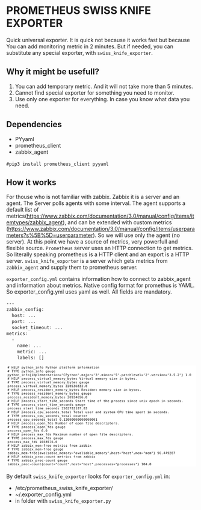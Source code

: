 # PROMETHEUS SWISS KNIFE EXPORTER

Quick universal exporter. It is quick not because it works fast but because You can add monitoring metric in 2 minutes. But if needed, you can substitute any special exporter, with `swiss_knife_exporter`.

## Why it might be usefull?
1. You can add temporary metric. And it will not take more than 5 minutes.
2. Cannot find special exporter for something you need to monitor.
3. Use only one exporter for everything. In case you know what data you need.

## Dependencies
* PYyaml
* prometheus_client
* zabbix_agent

`#pip3 install prometheus_client pyyaml`

## How it works
For thouse who is not familiar with zabbix. Zabbix it is a server and an agent. The Server polls agents with some interval. The agent supports a default list of metrics(https://www.zabbix.com/documentation/3.0/manual/config/items/itemtypes/zabbix_agent), and can be extended with custom metrics (https://www.zabbix.com/documentation/3.0/manual/config/items/userparameters?s%5B%5D=userparameter). So we will use only the agent (no server).
At this point we have a source of metrics, very powerfull and flexible source. `Prometheus` server uses an HTTP connection to get metrics. So literally speaking prometheus is a HTTP client and an export is a HTTP server. `swiss_knife_exporter` is a server which gets metrics from `zabbix_agent` and supply them to prometheus server.

`exporter_config.yml` contains information how to connect to zabbix_agent and information about metrics. Native config format for promethus is YAML. So exporter_config.yml uses yaml as well.
All fields are mandatory.

```
---
zabbix_config:
  host: ...
  port: ...
  socket_timeout: ...
metrics:
  -
    name: ...
    metric: ...
    labels: []
```
![screenshot](images/example.png)

By default `swiss_knife_exporter` looks for `exporter_config.yml` in:
* /etc/prometheus_swiss_knife_exporter/
* ~/.exporter_config.yml
* in folder with `swiss_knife_exporter.py`
